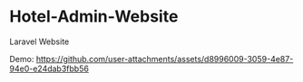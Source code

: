 # Hotel-Admin-Website
Laravel Website

Demo:
https://github.com/user-attachments/assets/d8996009-3059-4e87-94e0-e24dab3fbb56

